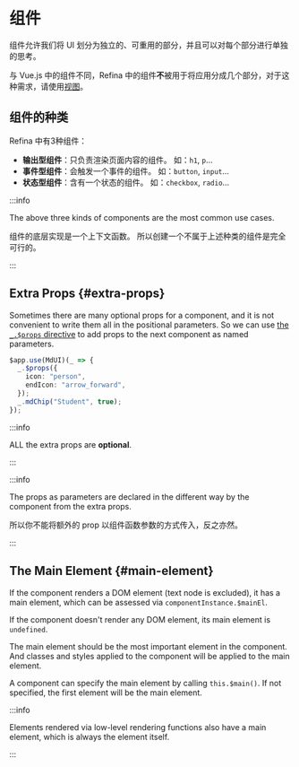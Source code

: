 # 组件

组件允许我们将 UI 划分为独立的、可重用的部分，并且可以对每个部分进行单独的思考。

与 Vue.js 中的组件不同，Refina 中的组件**不**被用于将应用分成几个部分，对于这种需求，请使用[视图](./view.md)。

## 组件的种类

Refina 中有3种组件：

- **输出型组件**：只负责渲染页面内容的组件。 如：`h1`, `p`...
- **事件型组件**：会触发一个事件的组件。 如：`button`, `input`...
- **状态型组件**：含有一个状态的组件。 如：`checkbox`, `radio`...

:::info

The above three kinds of components are the most common use cases.

组件的底层实现是一个上下文函数。 所以创建一个不属于上述种类的组件是完全可行的。

:::

## Extra Props {#extra-props}

Sometimes there are many optional props for a component, and it is not convenient to write them all in the positional parameters. So we can use [the `_.$props` directive](../apis/directives.md#props) to add props to the next component as named parameters.

```ts
$app.use(MdUI)(_ => {
  _.$props({
    icon: "person",
    endIcon: "arrow_forward",
  });
  _.mdChip("Student", true);
});
```

:::info

ALL the extra props are **optional**.

:::

:::info

The props as parameters are declared in the different way by the component from the extra props.

所以你不能将额外的 prop 以组件函数参数的方式传入，反之亦然。

:::

## The Main Element {#main-element}

If the component renders a DOM element (text node is excluded), it has a main element, which can be assessed via `componentInstance.$mainEl`.

If the component doesn't render any DOM element, its main element is `undefined`.

The main element should be the most important element in the component. And classes and styles applied to the component will be applied to the main element.

A component can specify the main element by calling `this.$main()`. If not specified, the first element will be the main element.

:::info

Elements rendered via low-level rendering functions also have a main element, which is always the element itself.

:::
